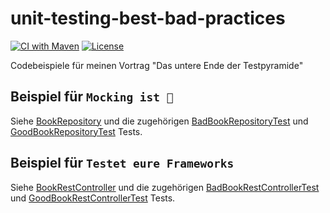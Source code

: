 # unit-testing-best-bad-practices

[![CI with Maven](https://github.com/larmic/unit-testing-best-bad-practices/actions/workflows/maven.yml/badge.svg)](https://github.com/larmic/unit-testing-best-bad-practices/actions/workflows/maven.yml)
[![License](https://img.shields.io/badge/License-Apache%202.0-blue.svg)](https://opensource.org/licenses/Apache-2.0)

Codebeispiele für meinen Vortrag "Das untere Ende der Testpyramide"

## Beispiel für ```Mocking ist 💩```
Siehe [BookRepository](src/main/kotlin/de/larmic/unittesting/database/BookRepository.kt) und die zugehörigen
[BadBookRepositoryTest](src/test/kotlin/de/larmic/unittesting/database/BadBookRepositoryTest.kt) und
[GoodBookRepositoryTest](src/test/kotlin/de/larmic/unittesting/database/GoodBookRepositoryTest.kt) Tests.

## Beispiel für ```Testet eure Frameworks```

Siehe [BookRestController](src/main/kotlin/de/larmic/unittesting/rest/BookRestController.kt) und die 
zugehörigen [BadBookRestControllerTest](src/test/kotlin/de/larmic/unittesting/rest/BadBookRestControllerTest.kt) und
[GoodBookRestControllerTest](src/test/kotlin/de/larmic/unittesting/rest/GoodBookRestControllerTest.kt) Tests.